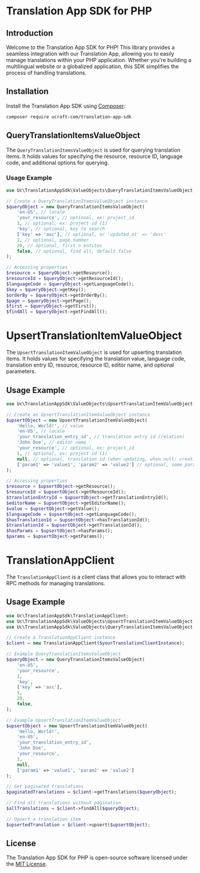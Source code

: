 # Translation App SDK for PHP

## Introduction

Welcome to the Translation App SDK for PHP! This library provides a seamless integration with our Translation App, allowing you to easily manage translations within your PHP application. Whether you're building a multilingual website or a globalized application, this SDK simplifies the process of handling translations.

## Installation

Install the Translation App SDK using [Composer](https://getcomposer.org/):

```bash
composer require ucraft-com/translation-app-sdk
```

## QueryTranslationItemsValueObject

The `QueryTranslationItemsValueObject` is used for querying translation items. It holds values for specifying the resource, resource ID, language code, and additional options for querying.

### Usage Example

```php
use Uc\TranslationAppSdk\ValueObjects\QueryTranslationItemsValueObject;

// Create a QueryTranslationItemsValueObject instance
$queryObject = new QueryTranslationItemsValueObject(
    'en-US', // locale
    'your_resource', // optional, ex: project_id 
    1, // optional, ex: project id (1)
    'key', // optional, key to search
    ['key' => 'asc'], // optional, or 'updated_at' => 'desc'
    1, // optional, page number
    20, // optional, first n entites
    false, // optional, find all, default false
);

// Accessing properties
$resource = $queryObject->getResource();
$resourceId = $queryObject->getResourceId();
$languageCode = $queryObject->getLanguageCode();
$key = $queryObject->getKey();
$orderBy = $queryObject->getOrderBy();
$page = $queryObject->getPage();
$first = $queryObject->getFirst();
$findAll = $queryObject->getFindAll();
```
# UpsertTranslationItemValueObject

The `UpsertTranslationItemValueObject` is used for upserting translation items. It holds values for specifying the translation value, language code, translation entry ID, resource, resource ID, editor name, and optional parameters.

## Usage Example

```php
use Uc\TranslationAppSdk\ValueObjects\UpsertTranslationItemValueObject;

// Create an UpsertTranslationItemValueObject instance
$upsertObject = new UpsertTranslationItemValueObject(
    'Hello, World!', // value
    'en-US', // locale
    'your_translation_entry_id', // translation entry id (relation)
    'John Doe', // editor name
    'your_resource', // optional, ex: project_id 
    1, // optional, ex: project id (1)
    null, // optional, translation id (when updating, when null: creating)
    ['param1' => 'value1', 'param2' => 'value2'] // optional, some params that may be used
);

// Accessing properties
$resource = $upsertObject->getResource();
$resourceId = $upsertObject->getResourceId();
$translationEntryId = $upsertObject->getTranslationEntryId();
$editorName = $upsertObject->getEditorName();
$value = $upsertObject->getValue();
$languageCode = $upsertObject->getLanguageCode();
$hasTranslationId = $upsertObject->hasTranslationId();
$translationId = $upsertObject->getTranslationId();
$hasParams = $upsertObject->hasParams();
$params = $upsertObject->getParams();
```
# TranslationAppClient

The `TranslationAppClient` is a client class that allows you to interact with RPC methods for managing translations.

## Usage Example

```php
use Uc\TranslationAppSdk\TranslationAppClient;
use Uc\TranslationAppSdk\ValueObjects\UpsertTranslationItemValueObject;
use Uc\TranslationAppSdk\ValueObjects\QueryTranslationItemsValueObject;

// Create a TranslationAppClient instance
$client = new TranslationAppClient($yourTranslationClientInstance);

// Example QueryTranslationItemsValueObject
$queryObject = new QueryTranslationItemsValueObject(
    'en-US',
    'your_resource',
    1,
    'key',
    ['key' => 'asc'],
    1,
    20,
    false,
);

// Example UpsertTranslationItemValueObject
$upsertObject = new UpsertTranslationItemValueObject(
    'Hello, World!',
    'en-US',
    'your_translation_entry_id',
    'John Doe',
    'your_resource', 
    1, 
    null, 
    ['param1' => 'value1', 'param2' => 'value2'] 
);

// Get paginated translations
$paginatedTranslations = $client->getTranslations($queryObject);

// Find all translations without pagination
$allTranslations = $client->findAll($queryObject);

// Upsert a translation item
$upsertedTranslation = $client->upsert($upsertObject);
```
## License

The Translation App SDK for PHP is open-source software licensed under the [MIT License](LICENSE.md).
